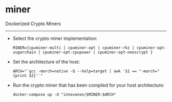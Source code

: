 # miner
Dockerized Crypto Miners

-----

- Select the crypto miner implementation:
  ```
  MINER={cpuminer-multi | cpuminer-opt | cpuminer-rkz | cpuminer-opt-sugarchain | cpuminer-opt-cpupower | cpuminer-opt-neoscrypt }
  ```
- Set the architecture of the host:
  ```
  ARCH="`gcc -march=native -Q --help=target | awk '$1 == "-march=" {print $2}'`"
  ```
- Run the crypto miner that has been compiled for your host architecture:
  ```
  docker-compose up -d "innovanon/$MINER:$ARCH"
  ```

